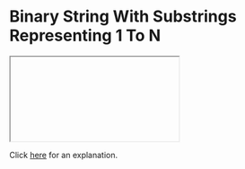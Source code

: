 # Binary String With Substrings Representing 1 To N 

<iframe></iframe>

Click [here](Explanation.md) for an explanation.

